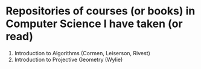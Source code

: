 # Repositories of courses (or books) in Computer Science I have taken (or read)

1. Introduction to Algorithms (Cormen, Leiserson, Rivest)
2. Introduction to Projective Geometry (Wylie)